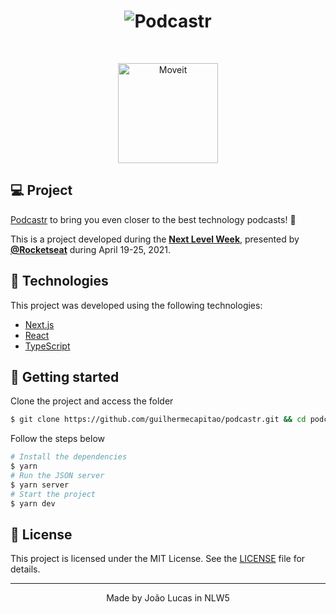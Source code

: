 <h1 align="center">
    <img alt="Podcastr" title="Podcastr" src=".github/podcastr.svg" />
</h1>

<br>

<p align="center">
  <img alt="Moveit" src="public/icon.svg" width="160px">
</p>

## 💻 Project

[Podcastr](https://podcastr-nlw.vercel.app/) to bring you even closer to the best technology podcasts! 💜 

This is a project developed during the **[Next Level Week](https://nextlevelweek.com/)**, presented by **[@Rocketseat](https://github.com/Rocketseat)** during April 19-25, 2021.

## 🧪 Technologies

This project was developed using the following technologies:

- [Next.js](https://nextjs.org/)
- [React](https://reactjs.org)
- [TypeScript](https://www.typescriptlang.org/)

## 🚀 Getting started

Clone the project and access the folder

```bash
$ git clone https://github.com/guilhermecapitao/podcastr.git && cd podcastr
```

Follow the steps below
```bash
# Install the dependencies
$ yarn
# Run the JSON server
$ yarn server
# Start the project
$ yarn dev
```


## 📝 License

This project is licensed under the MIT License. See the [LICENSE](LICENSE.md) file for details.


---

<p align="center">Made by João Lucas in NLW5</p>

